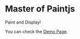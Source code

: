 # Master of Paintjs

Paint and Display!

You can check the [Demo Page](https://ohyr.github.io/master_of_paintjs/).
